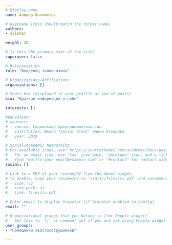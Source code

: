 ```yaml
---
# Display name
name: Алишер Шаяхметов

# Username (this should match the folder name)
authors:
- alisher

weight: 20

# Is this the primary user of the site?
superuser: false

# Role/position
role: "Владелец зоомагазина"

# Organizations/Affiliations
organizations: []

# Short bio (displayed in user profile at end of posts)
bio: "Краткая информация о себе"

interests: []

#education:
# courses:
# - course: Социальное предпринимательство
#   institution: Школа "Social Trust" Эмина Аскерова
#   year: 2019

# Social/Academic Networking
# For available icons, see: https://sourcethemes.com/academic/docs/page-builder/#icons
#   For an email link, use "fas" icon pack, "envelope" icon, and a link in the
#   form "mailto:your-email@example.com" or "#contact" for contact widget.
social: []

# Link to a PDF of your resume/CV from the About widget.
# To enable, copy your resume/CV to `static/files/cv.pdf` and uncomment the lines below.
# - icon: cv
#   icon_pack: ai
#   link: files/cv.pdf

# Enter email to display Gravatar (if Gravatar enabled in Config)
email: ""

# Organizational groups that you belong to (for People widget)
#   Set this to `[]` or comment out if you are not using People widget.
user_groups:
- "Помощники хвостосотрудников"

---
```

